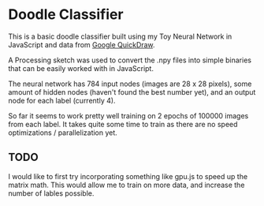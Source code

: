 # Doodle Classifier

This is a basic doodle classifier built using my Toy Neural Network in JavaScript and data from [Google QuickDraw](https://console.cloud.google.com/storage/browser/quickdraw_dataset/full/numpy_bitmap?pli=1).

A Processing sketch was used to convert the .npy files into simple binaries that can be easily worked with in JavaScript.

The neural network has 784 input nodes (images are 28 x 28 pixels), some amount of hidden nodes (haven't found the best number yet), and an output node for each label (currently 4).

So far it seems to work pretty well training on 2 epochs of 100000 images from each label. It takes quite some time to train as there are no speed optimizations / parallelization yet.

## TODO

I would like to first try incorporating something like gpu.js to speed up the matrix math. This would allow me to train on more data, and increase the number of lables possible.